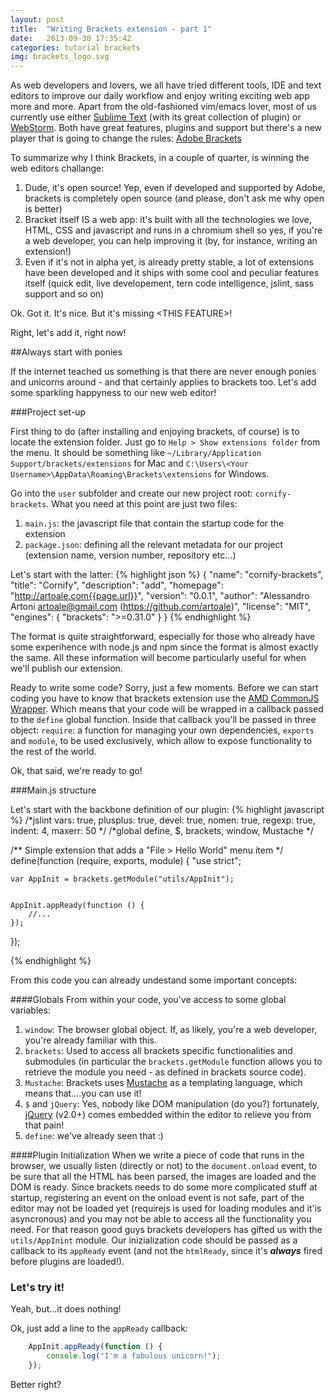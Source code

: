 ```yaml
---
layout: post
title:  "Writing Brackets extension - part 1"
date:   2013-09-30 17:35:42
categories: tutorial brackets
img: brackets_logo.svg
---
```


As web developers and lovers, we all have tried different tools, IDE and text editors to improve our daily workflow and enjoy writing exciting web app more and more. Apart from the old-fashioned vim/emacs lover, most of us currently use either [Sublime Text][sublime] (with its great collection of plugin) or [WebStorm][webstorm]. Both have great features, plugins and support but there's a new player that is going to change the rules: [Adobe Brackets][brackets]

To summarize why I think Brackets, in a couple of quarter, is winning the web editors challange:

1. Dude, it's open source! Yep, even if developed and supported by Adobe, brackets is completely open source (and please, don't ask me why open is better)
2. Bracket itself IS a web app: it's built with all the technologies we love, HTML, CSS and javascript and runs in a chromium shell so yes, if you're a web developer, you can help improving it (by, for instance, writing an extension!)
3. Even if it's not in alpha yet, is already pretty stable, a lot of extensions have been developed and it ships with some cool and peculiar features itself (quick edit, live developement, tern code intelligence, jslint, sass support and so on)

Ok. Got it. It's nice. But it's missing &lt;THIS FEATURE&gt;!

Right, let's add it, right now!

##Always start with ponies

If the internet teached us something is that there are never enough ponies and unicorns around - and that certainly applies to brackets too. Let's add some sparkling happyness to our new web editor!

###Project set-up

First thing to do (after installing and enjoying brackets, of course) is to locate the extension folder. Just go to `Help > Show extensions folder` from the menu. It should be something like `~/Library/Application Support/brackets/extensions` for Mac and `C:\Users\<Your Username>\AppData\Roaming\Brackets\extensions` for Windows.

Go into the `user` subfolder and create our new project root: `cornify-brackets`.
What you need at this point are just two files:

1. `main.js`: the javascript file that contain the startup code for the extension
2. `package.json`: defining all the relevant metadata for our project (extension name, version number, repository etc...)


Let's start with the latter:
{% highlight json %}
{
    "name": "cornify-brackets",
    "title": "Cornify",
    "description": "add",
    "homepage": "http://artoale.com{{page.url}}",
    "version": "0.0.1",
    "author": "Alessandro Artoni <artoale@gmail.com> (https://github.com/artoale)",
    "license": "MIT",
    "engines": {
        "brackets": ">=0.31.0"
    }
}
{% endhighlight %}

The format is quite straightforward, especially for those who already have some experihence with node.js and npm since the format is almost exactly the same. All these information will become particularly useful for when we'll publish our extension.

Ready to write some code? Sorry, just a few moments. Before we can start coding you have to know that brackets extension use the [AMD CommonJS Wrapper](http://requirejs.org/docs/api.html#cjsmodule). Which means that your code will be wrapped in a callback passed to the `define` global function. Inside that callback you'll be passed in three object: `require`: a function for managing your own dependencies, `exports` and `module`, to be used exclusively, which allow to expose functionality to the rest of the world.

Ok, that said, we're ready to go!

###Main.js structure

Let's start with the backbone definition of our plugin:
{% highlight javascript %}
/*jslint vars: true, plusplus: true, devel: true, nomen: true, regexp: true, indent: 4, maxerr: 50 */
/*global define, $, brackets, window, Mustache */

/** Simple extension that adds a "File > Hello World" menu item */
define(function (require, exports, module) {
    "use strict";

    var AppInit = brackets.getModule("utils/AppInit");


    AppInit.appReady(function () {
        //...
    });
});

{% endhighlight %}

From this code you can already undestand some important concepts:

####Globals
From within your code, you've access to some global variables:

1. `window`: The browser global object. If, as likely, you're a web developer, you're already familiar with this.
2. `brackets`: Used to access all brackets specific functionalities and submodules (in particular the `brackets.getModule` function allows you to retrieve the module you need - as defined in brackets source code).
3. `Mustache`: Brackets uses [Mustache][] as a templating language, which means that....you can use it!
4. `$` and `jQuery`: Yes, nobody like DOM manipulation (do you?) fortunately, [jQuery][] (v2.0+) comes embedded within the editor to relieve you from that pain!
5. `define`: we've already seen that :)

####Plugin Initialization
When we write a piece of code that runs in the browser, we usually listen (directly or not) to the `document.onload` event, to be sure that all the HTML has been parsed, the images are loaded and the DOM is ready. Since brackets needs to do some more complicated stuff at startup, registering an event on the onload event is not safe, part of the editor may not be loaded yet (requirejs is used for loading modules and it'is asyncronous) and you may not be able to access all the functionality you need. For that reason good guys brackets developers has gifted us with the `utils/AppInint` module. Our inizialization code should be passed as a callback to its `appReady` event (and not the `htmlReady`, since it's ***always*** fired before plugins are loaded!).


### Let's try it!

Yeah, but...it does nothing!

Ok, just add a line to the `appReady` callback:

```javascript
    AppInit.appReady(function () {
        console.log("I'm a fabulous unicorn!");
    });
```

Better right?


[sublime]: http://www.sublimetext.com/
[webstorm]: http://www.jetbrains.com/webstorm/
[brackets]: http://brackets.io
[Mustache]: https://github.com/janl/mustache.js/
[jQuery]: http://jquery.com/
